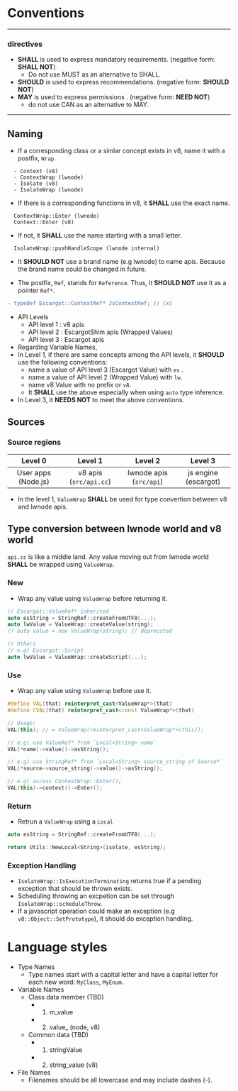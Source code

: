 # Conventions



--------

### directives

* **SHALL** is used to express mandatory requirements. (negative form: **SHALL NOT**)
  * Do not use MUST as an alternative to SHALL.
* **SHOULD** is used to express recommendations. (negative form: **SHOULD NOT**)
* **MAY** is used to express permissions .  (negative form: **NEED NOT**)
  * do not use CAN as an alternative to MAY.

---------



## Naming

- If a corresponding class or a simlar concept exists in v8, name it with a postfix, `Wrap`.
```
  - Context (v8)
  - ContextWrap (lwnode)
  - Isolate (v8)
  - IsolateWrap (lwnode)
```

- If there is a corresponding functions in v8, it **SHALL** use the exact name.
```
  ContextWrap::Enter (lwnode)
  Context::Enter (v8)
```

- If not, it **SHALL** use the name starting with a small letter.
```
  IsolateWrap::pushHandleScope (lwnode internal)
```

- It **SHOULD NOT** use a brand name (e.g lwnode) to name apis. Because the brand name could be changed in future.

- The postfix, `Ref`, stands for `Reference`. Thus, it **SHOULD NOT** use it as a pointer `Ref*`.

```diff
- typedef Escargot::ContextRef* JsContextRef; // (x)
```

* API Levels
  * API level 1 : v8 apis
  * API level 2 : EscargotShim apis (Wrapped Values)
  * API level 3 : Escargot apis
* Regarding Variable Names,
* In Level 1, if there are same concepts among the API levels, it **SHOULD** use the following conventions:
  * name a value of API level 3 (Escargot Value) with `es` .
  * name a value of API level 2 (Wrapped Value) with `lw`.
  * name v8 Value with no prefix or `v8`.
  * It **SHALL** use the above especially when using `auto` type inference.
* In Level 3, it **NEEDS NOT** to meet the above conventions.



## Sources

### Source regions

|       Level 0       |        Level 1         |         Level 2         |       Level 3        |
| :-----------------: | :--------------------: | :---------------------: | :------------------: |
| User apps (Node.js) | v8 apis (`src/api.cc`) | lwnode apis (`src/api`) | js engine (escargot) |

* In the level 1, `ValueWrap` **SHALL** be used for type convertion between v8 and lwnode apis.



## Type conversion between lwnode world and v8 world

`api.cc` is like a middle land. Any value moving out from lwnode world **SHALL** be wrapped using `ValueWrap`.



### New
- Wrap any value using `ValueWrap` before returning it.

```c++
// Escargot::ValueRef* inherited
auto esString = StringRef::createFromUTF8(...);
auto lwValue = ValueWrap::createValue(string);
// auto value = new ValueWrap(string); // deprecated

// Others
// e.g) Escargot::Script
auto lwValue = ValueWrap::createScript(...);
```



### Use

- Wrap any value using `ValueWrap` before use it.

```c++
#define VAL(that) reinterpret_cast<ValueWrap*>(that)
#define CVAL(that) reinterpret_cast<const ValueWrap*>(that)

// Usage:
VAL(this); // = ValueWrap(reinterpret_cast<ValueWrap*>(this));

// e.g) use ValueRef* from `Local<String> name`
VAL(*name)->value()->asString();

// e.g) use StringRef* from `Local<String> source_string of Source*`
VAL(*source->source_string)->value()->asString();

// e.g) access ContextWrap::Enter();
VAL(this)->context()->Enter();
```

### Return

* Retrun a `ValueWrap` using a `Local`

```c++
auto esString = StringRef::createFromUTF8(...);

return Utils::NewLocal<String>(isolate, esString);
```

### Exception Handling

* `IsolateWrap::IsExecutionTerminating` returns true if a pending exception that should be thrown exists.
* Scheduling throwing an excpetion can be set through `IsolateWrap::scheduleThrow`.
* If a javascript operation could make an exception (e.g `v8::Object::SetPrototype`), it should do exception handling.



# Language styles

- Type Names
  - Type names start with a capital letter and have a capital letter for each new word: `MyClass`, `MyEnum`.
- Variable Names
  - Class data member (TBD)
    - 1) m_value
    - 2) value_ (node, v8)
  - Common data (TBD)
    - 1) stringValue
    - 2) string_value (v8)
- File Names
  - Filenames should be all lowercase and may include dashes (-).

